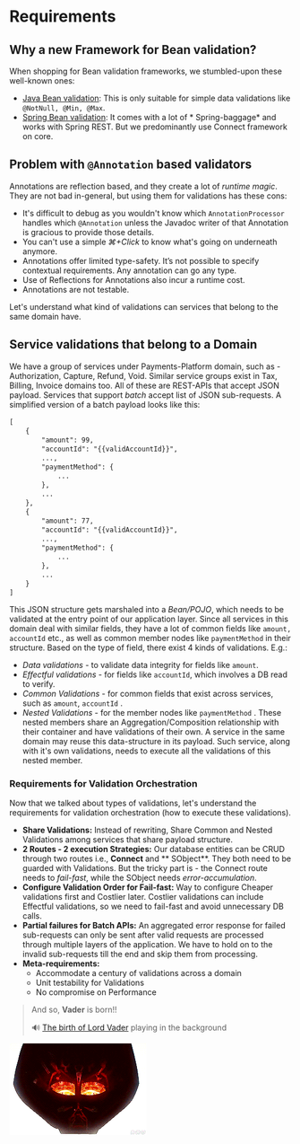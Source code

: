 # Requirements

## Why a new Framework for Bean validation?

When shopping for Bean validation frameworks, we stumbled-upon these well-known ones:

- [Java Bean validation](https://www.baeldung.com/javax-validation): This is only suitable for simple data validations
  like `@NotNull, @Min, @Max`.
- [Spring Bean validation](https://reflectoring.io/bean-validation-with-spring-boot/): It comes with a lot of *
  Spring-baggage* and works with Spring REST. But we predominantly use Connect framework on core.

## Problem with `@Annotation` based validators

Annotations are reflection based, and they create a lot of *runtime magic*. They are not bad in-general, but using them
for validations has these cons:

- It's difficult to debug as you wouldn't know which `AnnotationProcessor` handles which `@Annotation` unless the
  Javadoc writer of that Annotation is gracious to provide those details.
- You can't use a simple *⌘+Click* to know what's going on underneath anymore.
- Annotations offer limited type-safety. It’s not possible to specify contextual requirements. Any annotation can go any
  type.
- Use of Reflections for Annotations also incur a runtime cost.
- Annotations are not testable.

Let's understand what kind of validations can services that belong to the same domain have.

## Service validations that belong to a Domain

We have a group of services under Payments-Platform domain, such as - Authorization, Capture, Refund, Void. Similar
service groups exist in Tax, Billing, Invoice domains too. All of these are REST-APIs that accept JSON payload. Services
that support *batch* accept list of JSON sub-requests. A simplified version of a batch payload looks like this:

```jsonc
[
    {
        "amount": 99,
        "accountId": "{{validAccountId}}",
        ...,
        "paymentMethod": {
            ...
        },
        ...
    },
    {
        "amount": 77,
        "accountId": "{{validAccountId}}",
        ...,
        "paymentMethod": {
            ...
        },
        ...
    }
]
```

This JSON structure gets marshaled into a *Bean/POJO*, which needs to be validated at the entry point of our application
layer. Since all services in this domain deal with similar fields, they have a lot of common fields
like `amount, accountId` etc., as well as common member nodes like `paymentMethod` in their structure. Based on the type
of field, there exist 4 kinds of validations. E.g.:

- _Data validations_ - to validate data integrity for fields like `amount`.
- _Effectful validations_ - for fields like `accountId`, which involves a DB read to verify.
- _Common Validations_ - for common fields that exist across services, such as `amount`, `accountId`
  .
- _Nested Validations_ - for the member nodes like `paymentMethod` . These nested members share an
  Aggregation/Composition relationship with their container and have validations of their own. A service in the same
  domain may reuse this data-structure in its payload. Such service, along with it's own validations, needs to execute
  all the validations of this nested member.

### Requirements for Validation Orchestration

Now that we talked about types of validations, let's understand the requirements for validation orchestration (how to
execute these validations).

- **Share Validations:** Instead of rewriting, Share Common and Nested Validations among services that share payload
  structure.
- **2 Routes - 2 execution Strategies:** Our database entities can be CRUD through two routes i.e., **Connect** and **
  SObject**. They both need to be guarded with Validations. But the tricky part is - the Connect route needs to *fail-fast*, while the SObject needs *error-accumulation*.
- **Configure Validation Order for Fail-fast:** Way to configure Cheaper validations first and Costlier later. Costlier
  validations can include Effectful validations, so we need to fail-fast and avoid unnecessary DB calls.
- **Partial failures for Batch APIs:**  An aggregated error response for failed sub-requests can only be sent after
  valid requests are processed through multiple layers of the application. We have to hold on to the invalid
  sub-requests till the end and skip them from processing.
- **Meta-requirements:**
  - Accommodate a century of validations across a domain
  - Unit testability for Validations
  - No compromise on Performance

> And so, **Vader** is born!!
>
> 🔊 [The birth of Lord Vader](https://www.youtube.com/watch?v=49WFdDIFlAs) playing in the background

![inline](images/birth-of-vader.gif)
